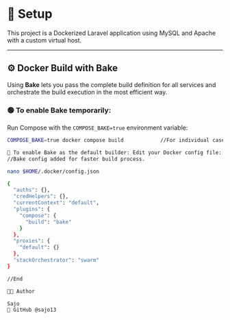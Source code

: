 # 🚀 Setup

This project is a Dockerized Laravel application using MySQL and Apache with a custom virtual host.

---

## ⚙️ Docker Build with Bake

Using **Bake** lets you pass the complete build definition for all services and orchestrate the build execution in the most efficient way.

### 🟢 To enable Bake temporarily:

Run Compose with the `COMPOSE_BAKE=true` environment variable:

```bash
COMPOSE_BAKE=true docker compose build            //For individual case

🔧 To enable Bake as the default builder: Edit your Docker config file:
//Bake config added for faster build process.

nano $HOME/.docker/config.json

{
  "auths": {},
  "credHelpers": {},
  "currentContext": "default",
  "plugins": {
    "compose": {
      "build": "bake"
    }
  },
  "proxies": {
    "default": {}
  },
  "stackOrchestrator": "swarm"
}

//End

🧑‍💻 Author

Sajo
🔗 GitHub @sajo13